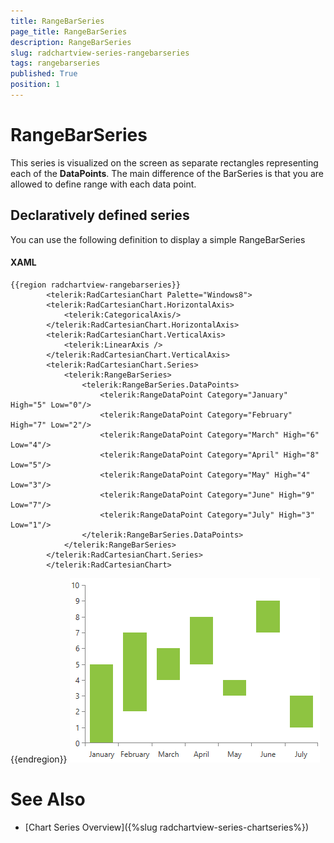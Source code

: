 ```yaml
---
title: RangeBarSeries
page_title: RangeBarSeries
description: RangeBarSeries
slug: radchartview-series-rangebarseries
tags: rangebarseries
published: True
position: 1
---
```


# RangeBarSeries



This series is visualized on the screen as separate rectangles representing each of the __DataPoints__. The main difference of the BarSeries is that you are allowed to define range with each data point.
      

## Declaratively defined series

You can use the following definition to display a simple RangeBarSeries

#### XAML
	{{region radchartview-rangebarseries}}
            <telerik:RadCartesianChart Palette="Windows8">
            <telerik:RadCartesianChart.HorizontalAxis>
                <telerik:CategoricalAxis/>
            </telerik:RadCartesianChart.HorizontalAxis>
            <telerik:RadCartesianChart.VerticalAxis>
                <telerik:LinearAxis />
            </telerik:RadCartesianChart.VerticalAxis>
            <telerik:RadCartesianChart.Series>
                <telerik:RangeBarSeries>
                    <telerik:RangeBarSeries.DataPoints>
                        <telerik:RangeDataPoint Category="January"  High="5" Low="0"/>
                        <telerik:RangeDataPoint Category="February" High="7" Low="2"/>
                        <telerik:RangeDataPoint Category="March" High="6" Low="4"/>
                        <telerik:RangeDataPoint Category="April" High="8" Low="5"/>
                        <telerik:RangeDataPoint Category="May" High="4" Low="3"/>
                        <telerik:RangeDataPoint Category="June" High="9" Low="7"/>
                        <telerik:RangeDataPoint Category="July" High="3" Low="1"/>
                    </telerik:RangeBarSeries.DataPoints>
                </telerik:RangeBarSeries>
            </telerik:RadCartesianChart.Series>
            </telerik:RadCartesianChart>
{{endregion}}
![radchartview-series-rangebarseries](images/radchartview-series-rangebarseries.png)

# See Also

 * [Chart Series Overview]({%slug radchartview-series-chartseries%})
